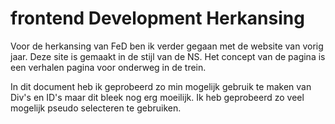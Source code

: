 # frontend Development Herkansing

Voor de herkansing van FeD ben ik verder gegaan met de website van vorig jaar. Deze site is gemaakt in de stijl van de NS. Het concept van de pagina is een verhalen pagina voor onderweg in de trein.

In dit document heb ik geprobeerd zo min mogelijk gebruik te maken van Div's en ID's maar dit bleek nog erg moeilijk. Ik heb geprobeerd zo veel mogelijk pseudo selecteren te gebruiken. 